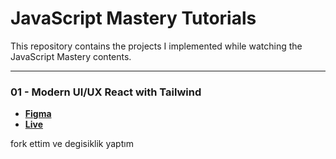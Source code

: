 # JavaScript Mastery Tutorials

This repository contains the projects I implemented while watching the JavaScript Mastery contents.

---

### 01 - Modern UI/UX React with Tailwind

- [**Figma**](https://www.figma.com/file/bUGIPys15E78w9bs1l4tgS/HooBank?node-id=310:485)
- [**Live**](https://62fcc95286231c0d0c559b8f--bright-frangollo-661287.netlify.app/)


fork ettim ve degisiklik yaptım
